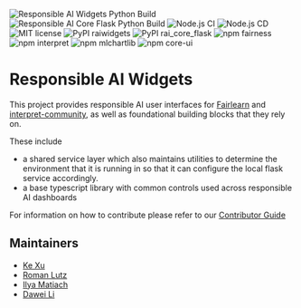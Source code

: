![Responsible AI Widgets Python Build](https://github.com/microsoft/responsible-ai-widgets/workflows/Responsible%20AI%20Widgets/badge.svg?label=Responsible%20AI%20Widgets%20Python%20Build) ![Responsible AI Core Flask Python Build](https://github.com/microsoft/responsible-ai-widgets/workflows/Responsible%20AI%20Core%20Flask/badge.svg?label=Responsible%20AI%20Core%20Flask%20Python%20Build) ![Node.js CI](https://github.com/microsoft/responsible-ai-widgets/workflows/Node.js%20CI/badge.svg) ![Node.js CD](https://github.com/microsoft/responsible-ai-widgets/workflows/Node.js%20CD/badge.svg) ![MIT license](https://img.shields.io/badge/License-MIT-blue.svg) ![PyPI raiwidgets](https://img.shields.io/pypi/v/raiwidgets?color=blue) ![PyPI rai_core_flask](https://img.shields.io/pypi/v/rai_core_flask?color=blue) ![npm fairness](https://img.shields.io/npm/v/@responsible-ai/fairness?label=npm%20%40responsible-ai%2Ffairness) ![npm interpret](https://img.shields.io/npm/v/@responsible-ai/interpret?label=npm%20%40responsible-ai%2Finterpret) ![npm mlchartlib](https://img.shields.io/npm/v/@responsible-ai/mlchartlib?label=npm%20%40responsible-ai%2Fmlchartlib) ![npm core-ui](https://img.shields.io/npm/v/@responsible-ai/core-ui?label=npm%20%40responsible-ai%2Fcore-ui)

# Responsible AI Widgets

This project provides responsible AI user interfaces for
[Fairlearn](https://fairlearn.github.io) and
[interpret-community](https://interpret.ml), as well as foundational building
blocks that they rely on.

These include

- a shared service layer which also maintains utilities to
  determine the environment that it is running in so that it can configure the
  local flask service accordingly.
- a base typescript library with common controls used across responsible AI
  dashboards

For information on how to contribute please refer to our
[Contributor Guide](./CONTRIBUTING.md)

## Maintainers

- [Ke Xu](https://github.com/KeXu444)
- [Roman Lutz](https://github.com/romanlutz)
- [Ilya Matiach](https://github.com/imatiach-msft)
- [Dawei Li](https://github.com/chnldw)
